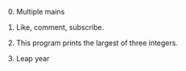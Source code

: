 0. Multiple mains 

1. Like, comment, subscribe.

2. This program prints the largest of three integers.

3. Leap year



